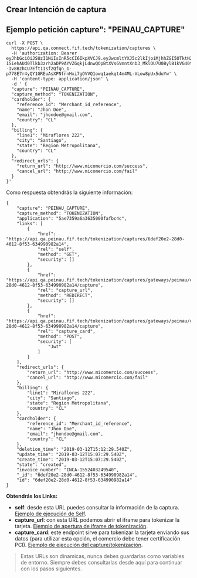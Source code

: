 ## Crear Intención de captura

## Ejemplo petición capture": "PEINAU_CAPTURE"

```
curl -X POST \
  https://api.qa.connect.fif.tech/tokenization/captures \
  -H 'authorization: Bearer eyJhbGciOiJSUzI1NiIsInR5cCI6IkpXVCJ9.eyJwcmltYXJ5c2lkIjoiMjhhZGI5OTktN2EyZS03MGI4LWMwOTItZTRjMTZhOWU5ZTBhIiwidW5pcXVlX25hbWUiOiJUb2lwYXRvLmNvbSIsImdyb3Vwc2lkIjoiQVBQTCIsImlzcyI6IkZhbGFiZWxsYSIsImF1ZCI6IldlYiIsInR5cGUiOiJCZWFyZXIiLCJzY29wZSI6W10sImlhdCI6MTUxMzE3Nzk1OCwiZXhwIjoxNTEzMTc4ODU4fQ.OYBksNEvNBU012fJt4IhUnQ5g0szPXPmivD2GvprLczjbG6Pd7HeSyWddSCVOAwAXfycNMzwn0nb_6VdYMqbSzE3T9Bu0Oqzih4b_BfLLb4EwpRQ3L0ObFNkJTI2hfIMUNJQ5ohT8b2yR-1SiehAUd0Tlkb3zrh2aDP9AYVZGqkjLdnwQOpBtXVs6VmntXnb3_MklOU7U0BylB1kVG40t9qfSxf79DYTcr3JWs6LdCFDThkudMZtJfnjYsOoqt--Iv8BzhCU7Eft1Isf2Qfqn_1-p778E7r4yQY1GREuAsXPNfnnHxi7gOVVQ1owq1aekqt4m4ML-VLow8pUx5duYw' \
  -H 'content-type: application/json' \
  -d ' {
  "capture": "PEINAU_CAPTURE",
  "capture_method": "TOKENIZATION",
  "cardholder": {
    "reference_id": "Merchant_id_reference",
    "name": "Jhon Doe",
    "email": "jhondoe@gmail.com",
    "country": "CL"
  },
  "billing": {
    "line1": "Miraflores 222",
    "city": "Santiago",
    "state": "Region Metropolitana",
    "country": "CL"
  },
  "redirect_urls": {
    "return_url": "http://www.micomercio.com/success",
    "cancel_url": "http://www.micomercio.com/fail"
  }
}'
 ```

Como respuesta obtendrás la siguiente información:

```
{
    "capture": "PEINAU_CAPTURE",
    "capture_method": "TOKENIZATION",
    "application": "5ae7359a6a3635000fafbc4c",
    "links": [
        {
            "href": "https://api.qa.peinau.fif.tech/tokenization/captures/6def20e2-28d0-4612-8f53-634990982a14",
            "rel": "self",
            "method": "GET",
            "security": []
        },
        {
            "href": "https://api.qa.peinau.fif.tech/tokenization/captures/gateways/peinau/capture/6def20e2-28d0-4612-8f53-634990982a14/capture",
            "rel": "capture_url",
            "method": "REDIRECT",
            "security": []
        },
        {
            "href": "https://api.qa.peinau.fif.tech/tokenization/captures/gateways/peinau/capture/6def20e2-28d0-4612-8f53-634990982a14/capture",
            "rel": "capture_card",
            "method": "POST",
            "security": [
                "Jwt"
            ]
        }
    ],
    "redirect_urls": {
        "return_url": "http://www.micomercio.com/success",
        "cancel_url": "http://www.micomercio.com/fail"
    },
    "billing": {
        "line1": "Miraflores 222",
        "city": "Santiago",
        "state": "Region Metropolitana",
        "country": "CL"
    },
    "cardholder": {
        "reference_id": "Merchant_id_reference",
        "name": "Jhon Doe",
        "email": "jhondoe@gmail.com",
        "country": "CL"
    },
    "deletion_time": "2019-03-12T15:12:29.540Z",
    "update_time": "2019-03-12T15:07:29.540Z",
    "create_time": "2019-03-12T15:07:29.540Z",
    "state": "created",
    "invoice_number": "INCA-1552403249540",
    "_id": "6def20e2-28d0-4612-8f53-634990982a14",
    "id": "6def20e2-28d0-4612-8f53-634990982a14"
}
```

**Obtendrás los Links:**

- **self**: desde esta URL puedes consultar la información de la captura. [Ejemplo de ejecución de Self](self-capture.md).
- **capture_url**: con esta URL podemos abrir el iframe para tokenizar la tarjeta. [Ejemplo de apertura de iframe de tokenización](json-iframe-capture.md).
- **capture_card**: este endpoint sirve para tokenizar la tarjeta enviando sus datos (para utilizar esta opción, el comercio debe tener certificación PCI). [Ejemplo de ejecución del capture/tokenización](json-peinau-silent-capture.md).

> Estas URLs son dinamicas, nunca debes guardarlas como variables de entorno. Siempre debes consultarlas desde aquí para continuar con los pasos siguientes.
